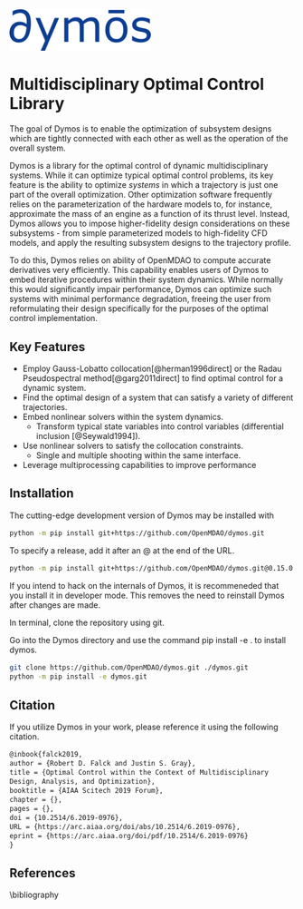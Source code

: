 <img src="dymos_logo.png" alt="Dymos" style="width:250px;"/>

# Multidisciplinary Optimal Control Library

The goal of Dymos is to enable the optimization of subsystem designs which are tightly connected with each other as well as the operation of the overall system.

Dymos is a library for the optimal control of dynamic multidisciplinary systems.
While it can optimize typical optimal control problems, its key feature is the ability to optimize _systems_ in which a trajectory is just one part of the overall optimization.
Other optimization software frequently relies on the parameterization of the hardware models to, for instance, approximate the mass of an engine as a function of its thrust level.
Instead, Dymos allows you to impose higher-fidelity design considerations on these subsystems - from simple parameterized models to high-fidelity CFD models, and apply the resulting subsystem designs to the trajectory profile.

To do this, Dymos relies on ability of OpenMDAO to compute accurate derivatives very efficiently.
This capability enables users of Dymos to embed iterative procedures within their system dynamics.
While normally this would significantly impair performance, Dymos can optimize such systems with minimal performance degradation, freeing the user from reformulating their design specifically for the purposes of the optimal control implementation.

## Key Features

- Employ Gauss-Lobatto collocation[@herman1996direct] or the Radau Pseudospectral method[@garg2011direct] to find optimal control for a dynamic system.
- Find the optimal design of a system that can satisfy a variety of different trajectories.
- Embed nonlinear solvers within the system dynamics.
  - Transform typical state variables into control variables (differential inclusion [@Seywald1994]).
- Use nonlinear solvers to satisfy the collocation constraints.
  - Single and multiple shooting within the same interface.
- Leverage multiprocessing capabilities to improve performance

## Installation

The cutting-edge development version of Dymos may be installed with

~~~bash
python -m pip install git+https://github.com/OpenMDAO/dymos.git
~~~

To specify a release, add it after an @ at the end of the URL.

~~~bash
python -m pip install git+https://github.com/OpenMDAO/dymos.git@0.15.0
~~~

If you intend to hack on the internals of Dymos, it is recommeneded that
you install it in developer mode.  This removes the need to reinstall
Dymos after changes are made.

In terminal, clone the repository using git.

Go into the Dymos directory and use the command pip install -e . to install dymos.

~~~bash
git clone https://github.com/OpenMDAO/dymos.git ./dymos.git
python -m pip install -e dymos.git
~~~

## Citation

If you utilize Dymos in your work, please reference it using the following citation.

~~~
@inbook{falck2019,
author = {Robert D. Falck and Justin S. Gray},
title = {Optimal Control within the Context of Multidisciplinary Design, Analysis, and Optimization},
booktitle = {AIAA Scitech 2019 Forum},
chapter = {},
pages = {},
doi = {10.2514/6.2019-0976},
URL = {https://arc.aiaa.org/doi/abs/10.2514/6.2019-0976},
eprint = {https://arc.aiaa.org/doi/pdf/10.2514/6.2019-0976}
}
~~~

## References

\bibliography
